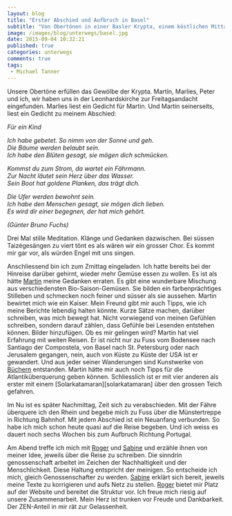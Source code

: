 ```yaml
---
layout: blog
title: "Erster Abschied und Aufbruch in Basel"
subtitle: "Von Obertönen in einer Basler Krypta, einem köstlichen Mittagessen mit Schreibtipps und von lieben Menschen, die mich gedanklich oder tatkräftig begleiten - sechs Wochen vor dem Reisestart."
image: /images/blog/unterwegs/basel.jpg
date: 2015-09-04 10:32:21
published: true
categories: unterwegs
comments: true
tags:
 - Michael Tanner
---
```


Unsere Obertöne erfüllen das Gewölbe der Krypta. Martin, Marlies, Peter und ich, wir haben uns in der Leonhardskirche zur Freitagsandacht eingefunden. Marlies liest ein Gedicht für Martin. Und Martin seinerseits, liest ein Gedicht zu meinem Abschied:

<i>Für ein Kind

Ich habe gebetet. So nimm von der Sonne und geh.<br>
Die Bäume werden belaubt sein.<br>
Ich habe den Blüten gesagt, sie mögen dich schmücken.<br>

Kommst du zum Strom, da wartet ein Fährmann.<br>
Zur Nacht läutet sein Herz über das Wasser.<br>
Sein Boot hat goldene Planken, das trägt dich.<br>

Die Ufer werden bewohnt sein.<br>
Ich habe den Menschen gesagt, sie mögen dich lieben.<br>
Es wird dir einer begegnen, der hat mich gehört.<br>

(Günter Bruno Fuchs)</i>

Drei Mal stille Meditation. Klänge und Gedanken dazwischen. Bei süssen Taizégesängen zu viert tönt es als wären wir ein grosser Chor. Es kommt mir gar vor, als würden Engel mit uns singen.

Anschliessend bin ich zum Zmittag eingeladen. Ich hatte bereits bei der Hinreise darüber gehirnt, wieder mehr Gemüse essen zu wollen. Es ist als hätte [Martin][martin] meine Gedanken erraten. Es gibt eine wunderbare Mischung aus verschiedensten Bio-Saison-Gemüsen. Sie bilden ein farbenprächtiges Stilleben und schmecken noch feiner und süsser als sie aussehen. Martin bewirtet mich wie ein Kaiser. Mein Freund gibt mir auch Tipps, wie ich meine Berichte lebendig halten könnte. Kurze Sätze machen, darüber schreiben, was mich bewegt hat. Nicht vorwiegend von meinen Gefühlen schreiben, sondern darauf zählen, dass Gefühle bei Lesenden entstehen können. Bilder hinzufügen. Ob es mir gelingen wird?  Martin hat viel Erfahrung mit weiten Reisen. Er ist nicht nur zu Fuss vom Bodensee nach Santiago der Compostela, von Basel nach St. Petersburg oder nach Jerusalem gegangen, nein, auch von Küste zu Küste der USA ist er gewandert. Und aus jeder seiner Wanderungen sind Kunstwerke von [Büchern][buecher] entstanden. Martin hätte mir auch noch Tipps für die Atlantiküberquerung geben können. Schliesslich ist er mit vier anderen als erster mit einem [Solarkatamaran][solarkatamaran] über den grossen Teich gefahren.

Im Nu ist es später Nachmittag, Zeit sich zu verabschieden. Mit der Fähre überquere ich den Rhein und begebe mich zu Fuss über die Münstertreppe in Richtung Bahnhof. Mit jedem Abschied ist ein Neuanfang verbunden. So habe ich mich schon heute quasi auf die Reise begeben. Und ich weiss es dauert noch sechs Wochen bis zum Aufbruch Richtung Portugal.

Am Abend treffe ich mich mit [Roger][roger] und [Sabine][sabine] und erzähle ihnen von meiner Idee, jeweils über die Reise zu schreiben. Die sinndrin genossenschaft arbeitet im Zeichen der Nachhaltigkeit und der Menschlichkeit. Diese Haltung entspricht der meinigen. So entscheide ich mich, gleich Genossenschafter zu werden. [Sabine][sabine] erklärt sich bereit, jeweils meine Texte zu korrigieren und aufs Netz zu stellen. [Roger][roger] bietet mir Platz auf der Website und bereitet die Struktur vor. Ich freue mich riesig auf unsere Zusammenarbeit. Mein Herz ist trunken vor Freude und Dankbarkeit. Der ZEN-Anteil in mir rät zur Gelassenheit.

[sabine]: /ueber-uns/team/sabine-ott/
[roger]: /ueber-uns/team/roger-schaerer/
[martin]: http://www.martinvosseler.ch/
[buecher]: http://www.martinvosseler.ch/Bücher
[soloarkatamaran]: http://www.transatlantic21.org/
 
